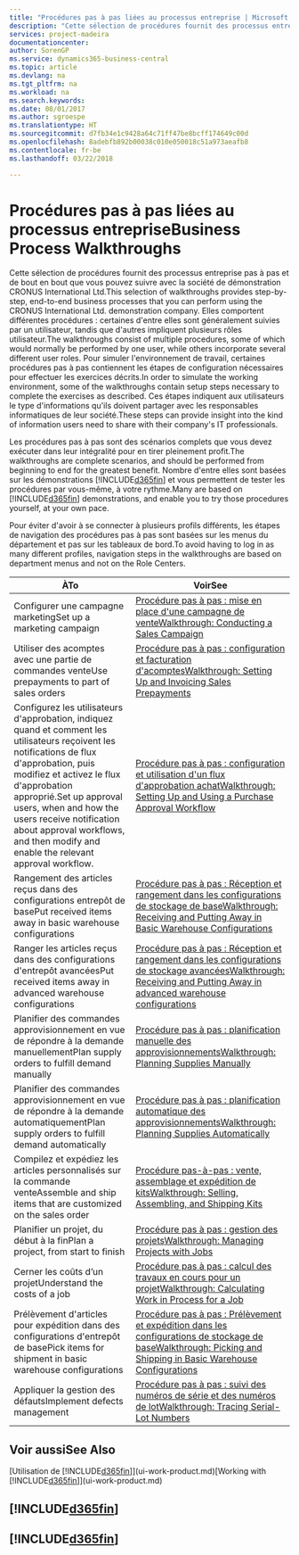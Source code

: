 ```yaml
---
title: "Procédures pas à pas liées au processus entreprise | Microsoft Docs"
description: "Cette sélection de procédures fournit des processus entreprise pas à pas et de bout en bout que vous pouvez suivre avec la société de démonstration CRONUS International Ltd. Elles comportent différentes procédures : certaines d'entre elles sont généralement suivies par un utilisateur, tandis que d'autres impliquent plusieurs rôles utilisateur. Pour simuler l'environnement de travail, certaines procédures pas à pas contiennent les étapes de configuration nécessaires pour effectuer les exercices décrits. Ces étapes indiquent aux utilisateurs le type d'informations qu'ils doivent partager avec les responsables informatiques de leur société."
services: project-madeira
documentationcenter: 
author: SorenGP
ms.service: dynamics365-business-central
ms.topic: article
ms.devlang: na
ms.tgt_pltfrm: na
ms.workload: na
ms.search.keywords: 
ms.date: 08/01/2017
ms.author: sgroespe
ms.translationtype: HT
ms.sourcegitcommit: d7fb34e1c9428a64c71ff47be8bcff174649c00d
ms.openlocfilehash: 8adebfb892b00038c010e050018c51a973aeafb8
ms.contentlocale: fr-be
ms.lasthandoff: 03/22/2018

---
```

# <a name="business-process-walkthroughs"></a><span data-ttu-id="69640-106">Procédures pas à pas liées au processus entreprise</span><span class="sxs-lookup"><span data-stu-id="69640-106">Business Process Walkthroughs</span></span>
<span data-ttu-id="69640-107">Cette sélection de procédures fournit des processus entreprise pas à pas et de bout en bout que vous pouvez suivre avec la société de démonstration CRONUS International Ltd.</span><span class="sxs-lookup"><span data-stu-id="69640-107">This selection of walkthroughs provides step-by-step, end-to-end business processes that you can perform using the CRONUS International Ltd. demonstration company.</span></span> <span data-ttu-id="69640-108">Elles comportent différentes procédures : certaines d'entre elles sont généralement suivies par un utilisateur, tandis que d'autres impliquent plusieurs rôles utilisateur.</span><span class="sxs-lookup"><span data-stu-id="69640-108">The walkthroughs consist of multiple procedures, some of which would normally be performed by one user, while others incorporate several different user roles.</span></span> <span data-ttu-id="69640-109">Pour simuler l'environnement de travail, certaines procédures pas à pas contiennent les étapes de configuration nécessaires pour effectuer les exercices décrits.</span><span class="sxs-lookup"><span data-stu-id="69640-109">In order to simulate the working environment, some of the walkthroughs contain setup steps necessary to complete the exercises as described.</span></span> <span data-ttu-id="69640-110">Ces étapes indiquent aux utilisateurs le type d'informations qu'ils doivent partager avec les responsables informatiques de leur société.</span><span class="sxs-lookup"><span data-stu-id="69640-110">These steps can provide insight into the kind of information users need to share with their company's IT professionals.</span></span>  

 <span data-ttu-id="69640-111">Les procédures pas à pas sont des scénarios complets que vous devez exécuter dans leur intégralité pour en tirer pleinement profit.</span><span class="sxs-lookup"><span data-stu-id="69640-111">The walkthroughs are complete scenarios, and should be performed from beginning to end for the greatest benefit.</span></span> <span data-ttu-id="69640-112">Nombre d'entre elles sont basées sur les démonstrations [!INCLUDE[d365fin](includes/d365fin_md.md)] et vous permettent de tester les procédures par vous-même, à votre rythme.</span><span class="sxs-lookup"><span data-stu-id="69640-112">Many are based on [!INCLUDE[d365fin](includes/d365fin_md.md)] demonstrations, and enable you to try those procedures yourself, at your own pace.</span></span>  

 <span data-ttu-id="69640-113">Pour éviter d'avoir à se connecter à plusieurs profils différents, les étapes de navigation des procédures pas à pas sont basées sur les menus du département et pas sur les tableaux de bord.</span><span class="sxs-lookup"><span data-stu-id="69640-113">To avoid having to log in as many different profiles, navigation steps in the walkthroughs are based on department menus and not on the Role Centers.</span></span>  

|<span data-ttu-id="69640-114">À</span><span class="sxs-lookup"><span data-stu-id="69640-114">To</span></span>|<span data-ttu-id="69640-115">Voir</span><span class="sxs-lookup"><span data-stu-id="69640-115">See</span></span>|  
|--------|---------|  
|<span data-ttu-id="69640-116">Configurer une campagne marketing</span><span class="sxs-lookup"><span data-stu-id="69640-116">Set up a marketing campaign</span></span>|[<span data-ttu-id="69640-117">Procédure pas à pas : mise en place d'une campagne de vente</span><span class="sxs-lookup"><span data-stu-id="69640-117">Walkthrough: Conducting a Sales Campaign</span></span>](walkthrough-conducting-a-sales-campaign.md)|  
|<span data-ttu-id="69640-118">Utiliser des acomptes avec une partie de commandes vente</span><span class="sxs-lookup"><span data-stu-id="69640-118">Use prepayments to part of sales orders</span></span>|[<span data-ttu-id="69640-119">Procédure pas à pas : configuration et facturation d'acomptes</span><span class="sxs-lookup"><span data-stu-id="69640-119">Walkthrough: Setting Up and Invoicing Sales Prepayments</span></span>](walkthrough-setting-up-and-invoicing-sales-prepayments.md)|  
|<span data-ttu-id="69640-120">Configurez les utilisateurs d'approbation, indiquez quand et comment les utilisateurs reçoivent les notifications de flux d'approbation, puis modifiez et activez le flux d'approbation approprié.</span><span class="sxs-lookup"><span data-stu-id="69640-120">Set up approval users, when and how the users receive notification about approval workflows, and then modify and enable the relevant approval workflow.</span></span>|[<span data-ttu-id="69640-121">Procédure pas à pas : configuration et utilisation d'un flux d'approbation achat</span><span class="sxs-lookup"><span data-stu-id="69640-121">Walkthrough: Setting Up and Using a Purchase Approval Workflow</span></span>](walkthrough-setting-up-and-using-a-purchase-approval-workflow.md)|  
|<span data-ttu-id="69640-122">Rangement des articles reçus dans des configurations entrepôt de base</span><span class="sxs-lookup"><span data-stu-id="69640-122">Put received items away in basic warehouse configurations</span></span>|[<span data-ttu-id="69640-123">Procédure pas à pas : Réception et rangement dans les configurations de stockage de base</span><span class="sxs-lookup"><span data-stu-id="69640-123">Walkthrough: Receiving and Putting Away in Basic Warehouse Configurations</span></span>](walkthrough-receiving-and-putting-away-in-basic-warehousing.md)|  
|<span data-ttu-id="69640-124">Ranger les articles reçus dans des configurations d'entrepôt avancées</span><span class="sxs-lookup"><span data-stu-id="69640-124">Put received items away in advanced warehouse configurations</span></span>|[<span data-ttu-id="69640-125">Procédure pas à pas : Réception et rangement dans les configurations de stockage avancées</span><span class="sxs-lookup"><span data-stu-id="69640-125">Walkthrough: Receiving and Putting Away in advanced warehouse configurations</span></span>](walkthrough-receiving-and-putting-away-in-advanced-warehousing.md)|  
|<span data-ttu-id="69640-126">Planifier des commandes approvisionnement en vue de répondre à la demande manuellement</span><span class="sxs-lookup"><span data-stu-id="69640-126">Plan supply orders to fulfill demand manually</span></span>|[<span data-ttu-id="69640-127">Procédure pas à pas : planification manuelle des approvisionnements</span><span class="sxs-lookup"><span data-stu-id="69640-127">Walkthrough: Planning Supplies Manually</span></span>](walkthrough-planning-supplies-manually.md)|  
|<span data-ttu-id="69640-128">Planifier des commandes approvisionnement en vue de répondre à la demande automatiquement</span><span class="sxs-lookup"><span data-stu-id="69640-128">Plan supply orders to fulfill demand automatically</span></span>|[<span data-ttu-id="69640-129">Procédure pas à pas : planification automatique des approvisionnements</span><span class="sxs-lookup"><span data-stu-id="69640-129">Walkthrough: Planning Supplies Automatically</span></span>](walkthrough-planning-supplies-automatically.md)|  
|<span data-ttu-id="69640-130">Compilez et expédiez les articles personnalisés sur la commande vente</span><span class="sxs-lookup"><span data-stu-id="69640-130">Assemble and ship items that are customized on the sales order</span></span>|[<span data-ttu-id="69640-131">Procédure pas-à-pas : vente, assemblage et expédition de kits</span><span class="sxs-lookup"><span data-stu-id="69640-131">Walkthrough: Selling, Assembling, and Shipping Kits</span></span>](walkthrough-selling-assembling-and-shipping-kits.md)|  
|<span data-ttu-id="69640-132">Planifier un projet, du début à la fin</span><span class="sxs-lookup"><span data-stu-id="69640-132">Plan a project, from start to finish</span></span>|[<span data-ttu-id="69640-133">Procédure pas à pas : gestion des projets</span><span class="sxs-lookup"><span data-stu-id="69640-133">Walkthrough: Managing Projects with Jobs</span></span>](walkthrough-managing-projects-with-jobs.md)|  
|<span data-ttu-id="69640-134">Cerner les coûts d’un projet</span><span class="sxs-lookup"><span data-stu-id="69640-134">Understand the costs of a job</span></span>|[<span data-ttu-id="69640-135">Procédure pas à pas : calcul des travaux en cours pour un projet</span><span class="sxs-lookup"><span data-stu-id="69640-135">Walkthrough: Calculating Work in Process for a Job</span></span>](walkthrough-calculating-work-in-process-for-a-job.md)|  
|<span data-ttu-id="69640-136">Prélèvement d'articles pour expédition dans des configurations d'entrepôt de base</span><span class="sxs-lookup"><span data-stu-id="69640-136">Pick items for shipment in basic warehouse configurations</span></span>|[<span data-ttu-id="69640-137">Procédure pas à pas : Prélèvement et expédition dans les configurations de stockage de base</span><span class="sxs-lookup"><span data-stu-id="69640-137">Walkthrough: Picking and Shipping in Basic Warehouse Configurations</span></span>](walkthrough-picking-and-shipping-in-basic-warehousing.md)|  
|<span data-ttu-id="69640-138">Appliquer la gestion des défauts</span><span class="sxs-lookup"><span data-stu-id="69640-138">Implement defects management</span></span>|[<span data-ttu-id="69640-139">Procédure pas à pas : suivi des numéros de série et des numéros de lot</span><span class="sxs-lookup"><span data-stu-id="69640-139">Walkthrough: Tracing Serial-Lot Numbers</span></span>](walkthrough-tracing-serial-lot-numbers.md)|  

## <a name="see-also"></a><span data-ttu-id="69640-140">Voir aussi</span><span class="sxs-lookup"><span data-stu-id="69640-140">See Also</span></span>
<span data-ttu-id="69640-141">[Utilisation de [!INCLUDE[d365fin](includes/d365fin_md.md)]](ui-work-product.md)</span><span class="sxs-lookup"><span data-stu-id="69640-141">[Working with [!INCLUDE[d365fin](includes/d365fin_md.md)]](ui-work-product.md)</span></span>  

## [!INCLUDE[d365fin](includes/free_trial_md.md)]  
## [!INCLUDE[d365fin](includes/training_link_md.md)]

